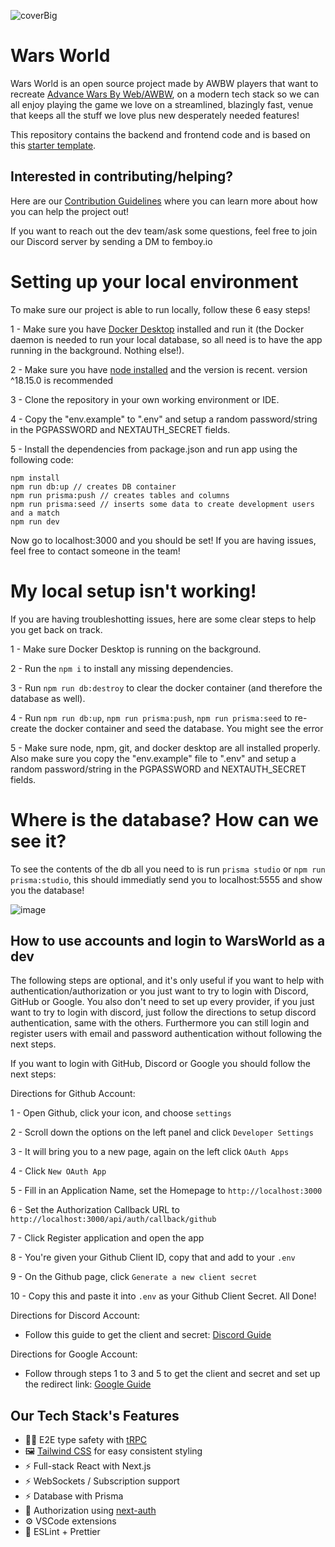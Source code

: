 ![coverBig](https://github.com/WarsWorld/WarsWorld/assets/96269542/12c971ba-8d27-4a17-9de1-cd60db3c7e82)

# Wars World

Wars World is an open source project made by AWBW players that want to recreate [Advance Wars By Web/AWBW](https://awbw.amarriner.com/), on a modern tech stack so we can all enjoy playing the game we love on a streamlined, blazingly fast, venue that keeps all the stuff we love plus new desperately needed features!

This repository contains the backend and frontend code and is based on this [starter template](https://github.com/trpc/examples-next-prisma-websockets-starter).

## Interested in contributing/helping?

Here are our [Contribution Guidelines](https://github.com/WarsWorld/WarsWorld/blob/main/CONTRIBUTING.md) where you can learn more about how you can help the project out!

If you want to reach out the dev team/ask some questions, feel free to join our Discord server by sending a DM to femboy.io

# Setting up your local environment

To make sure our project is able to run locally, follow these 6 easy steps!

1 - Make sure you have [Docker Desktop](https://www.docker.com/products/docker-desktop/) installed and run it (the Docker daemon is needed to run your local database, so all need is to have the app running in the background. Nothing else!).

2 - Make sure you have [node installed](https://nodejs.org/en/download) and the version is recent. version ^18.15.0 is recommended

3 - Clone the repository in your own working environment or IDE.

4 - Copy the "env.example" to ".env" and setup a random password/string in the PGPASSWORD and NEXTAUTH_SECRET fields.

5 - Install the dependencies from package.json and run app using the following code:

```
npm install
npm run db:up // creates DB container
npm run prisma:push // creates tables and columns
npm run prisma:seed // inserts some data to create development users and a match
npm run dev
```

Now go to localhost:3000 and you should be set! If you are having issues, feel free to contact someone in the team!

# My local setup isn't working!

If you are having troubleshotting issues, here are some clear steps to help you get back on track.

1 - Make sure Docker Desktop is running on the background.

2 - Run the `npm i` to install any missing dependencies.

3 - Run `npm run db:destroy` to clear the docker container (and therefore the database as well).

4 - Run `npm run db:up`, `npm run prisma:push`, `npm run prisma:seed` to re-create the docker container and seed the database. You might see the error

5 - Make sure node, npm, git, and docker desktop are all installed properly. Also make sure you copy the "env.example" file to ".env" and setup a random password/string in the PGPASSWORD and NEXTAUTH_SECRET fields.

# Where is the database? How can we see it?

To see the contents of the db all you need to is run `prisma studio` or `npm run prisma:studio`, this should immediatly send you to localhost:5555 and show you the database!

![image](https://github.com/WarsWorld/WarsWorld/assets/96269542/e6cd369a-026a-4f65-b2fa-c8fb7752ab1a)

## How to use accounts and login to WarsWorld as a dev

The following steps are optional, and it's only useful if you want to help with authentication/authorization or you just want to try to login with Discord, GitHub or Google. You also don't need to set up every provider, if you just want to try to login with discord, just follow the directions to setup discord authentication, same with the others. Furthermore you can still login and register users with email and password authentication without following the next steps.

If you want to login with GitHub, Discord or Google you should follow the next steps:

Directions for Github Account:

1 - Open Github, click your icon, and choose `settings`

2 - Scroll down the options on the left panel and click `Developer Settings`

3 - It will bring you to a new page, again on the left click `OAuth Apps`

4 - Click `New OAuth App`

5 - Fill in an Application Name, set the Homepage to `http://localhost:3000`

6 - Set the Authorization Callback URL to `http://localhost:3000/api/auth/callback/github`

7 - Click Register application and open the app

8 - You're given your Github Client ID, copy that and add to your `.env`

9 - On the Github page, click `Generate a new client secret`

10 - Copy this and paste it into `.env` as your Github Client Secret. All Done!

Directions for Discord Account:

- Follow this guide to get the client and secret: [Discord Guide](https://support.heateor.com/discord-client-id-discord-client-secret/)

Directions for Google Account:

- Follow through steps 1 to 3 and 5 to get the client and secret and set up the redirect link: [Google Guide](https://developers.google.com/identity/oauth2/web/guides/get-google-api-clientid)

## Our Tech Stack's Features

- 🧙‍♂️ E2E type safety with [tRPC](https://trpc.io)
- 🖼️ [Tailwind CSS](https://tailwindcss.com/) for easy consistent styling
- ⚡ Full-stack React with Next.js
- ⚡ WebSockets / Subscription support
- ⚡ Database with Prisma
- 🔐 Authorization using [next-auth](https://next-auth.js.org/)
- ⚙️ VSCode extensions
- 🎨 ESLint + Prettier
